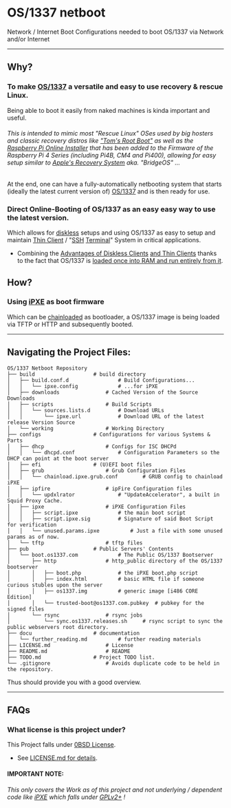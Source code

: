 # OS/1337 netboot

Network / Internet Boot Configurations needed to boot OS/1337 via Network and/or Internet

---



##	Why?

###	To make [OS/1337](https://github.com/OS-1337/OS1337) a versatile and easy to use recovery & rescue Linux.

Being able to boot it easily from naked machines is kinda important and useful.

######	This is intended to mimic most "Rescue Linux" OSes used by big hosters and classic recovery distros like ["Tom's Root Boot"](https://en.wikipedia.org/wiki/Tomsrtbt) as well as the [Raspberry Pi Online Installer](https://www.youtube.com/watch?v=qlBIfpBwqKY) that has been added to the Firmware of the Raspberry Pi 4 Series (including Pi4B, CM4 and Pi400), allowing for easy setup similar to [Apple's Recovery System](https://support.apple.com/en-us/guide/mac-help/mchl82829c17/mac) aka. *"BridgeOS"* ...

At the end, one can have a fully-automatically netbooting system that starts (ideally the latest current version of) [OS/1337](https://os1337.com) and is then ready for use.


### Direct Online-Booting of OS/1337 as an easy easy way to use the latest version.

Which allows for [diskless](https://en.wikipedia.org/wiki/Diskless_node) setups and using OS/1337 as easy to setup and maintain [Thin Client](https://en.wikipedia.org/wiki/Thin_client) / "[SSH](https://en.wikipedia.org/wiki/Secure_Shell) [Terminal](https://en.wikipedia.org/wiki/Computer_terminal)" System in critical applications.
- Combining the [Advantages of Diskless Clients](https://en.wikipedia.org/wiki/Diskless_node#Advantages_of_diskless_nodes_over_thin_clients)  [and Thin Clients](https://en.wikipedia.org/wiki/Diskless_node#Advantages_of_thin_clients_over_diskless_nodes) thanks to the fact that OS/1337 is [loaded once into RAM and run entirely from it](https://en.wikipedia.org/wiki/List_of_Linux_distributions_that_run_from_RAM).






##	How?

### Using [iPXE](https://ipxe.org/) as boot firmware
Which can be [chainloaded](https://ipxe.org/howto/chainloading) as bootloader, a OS/1337 image is being loaded via TFTP or HTTP and subsequently booted.



---

##	Navigating the Project Files:

```
OS/1337 Netboot Repository
├── build 					# build directory
│   ├── build.conf.d				# Build Configurations...
│   │   └── ipxe.config				# ...for iPXE
│   ├── downloads				# Cached Version of the Source Downloads
│   ├── scripts					# Build Scripts
│   │   └── sources.lists.d			# Download URLs
│   │       └── ipxe.url			# Download URL of the latest release Version Source
│   └── working					# Working Directory
├── configs					# Configurations for various Systems & Parts
│   ├── dhcp					# Configs for ISC DHCPd
│   │   └── dhcpd.conf				# Configuration Parameters so the DHCP can point at the boot server
│   ├── efi					# (U)EFI boot files
│   ├── grub					# Grub Configuration Files
│   │   └── chainload.ipxe.grub.conf		# GRUB config to chainload iPXE
│   ├── ipfire					# ipFire Configuration files
│   │   └── updxlrator				# "UpdateAccelerator", a built in Squid Proxy Cache.
│   ├── ipxe					# iPXE Configuration Files
│   │   ├── script.ipxe				# the main boot script
│   │   ├── script.ipxe.sig			# Signature of said Boot Script for verification
│   │   └── unused.params.ipxe			# Just a file with some unused params as of now.
│   └── tftp					# tftp files
├── pub						# Public Servers' Contents
│   └── boot.os1337.com				# The Public OS/1337 Bootserver
│       ├── http				# http_public directory of the OS/1337 bootserver
│       │   ├── boot.php			# the iPXE boot.php script
│       │   ├── index.html			# basic HTML file if someone curious stubles upon the server
│       │   ├── os1337.img			# generic image [i486 CORE Edition]
│       │   └── trusted-boot@os1337.com.pubkey	# pubkey for the signed files 
│       └── rsync				# rsync jobs
│           └── sync.os1337.releases.sh 	# rsync script to sync the public webservers root directory.
├── docu					# documentation
│   └── further_reading.md			# further reading materials
├── LICENSE.md					# License
├── README.md					# README
├── TODO.md					# Project TODO list.
└── .gitignore					# Avoids duplicate code to be held in the repository.
```

Thus should provide you with a good overview.


---



##	FAQs

### What license is this project under?

This Project falls under [0BSD License](https://en.wikipedia.org/wiki/BSD_licenses#0-clause_license_(%22BSD_Zero_Clause_License%22)).
- See [LICENSE.md for details](LICENSE.md).

####	IMPORTANT NOTE:
######	This only covers the Work as of this project and not underlying / dependent code like [iPXE](https://ipxe.org) which falls under [GPLv2+](https://ipxe.org/licensing) !
